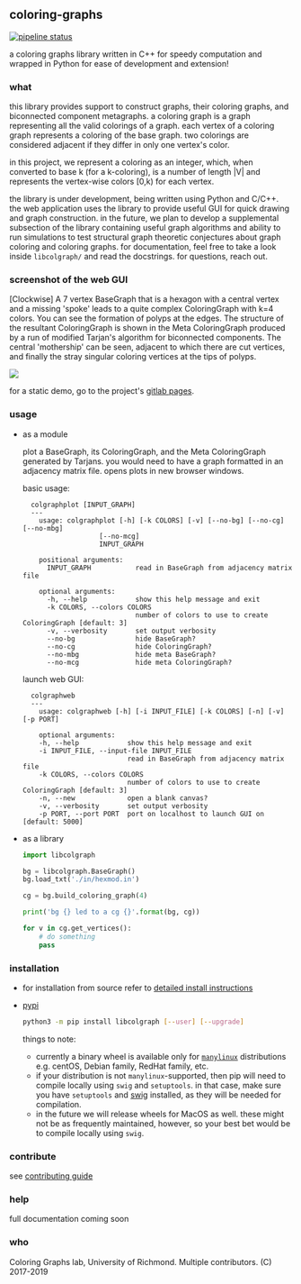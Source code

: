 ## coloring-graphs
[![pipeline status](https://aalok-sathe.gitlab.io/coloring-graphs/build.svg?v=5009112634028766202)](https://gitlab.com/aalok-sathe/coloring-graphs/)

a coloring graphs library written in C++ for speedy computation and wrapped in
Python for ease of development and extension!

### what
this library provides support to construct graphs, their coloring graphs, and
biconnected component metagraphs.
a coloring graph is a graph representing all the valid colorings of a graph.
each vertex of a coloring graph represents a coloring of the base graph.
two colorings are considered adjacent if they differ in only one vertex's color.

in this project, we represent a coloring as an integer, which, when converted to
base k (for a k-coloring), is a number of length |V| and represents the vertex-wise
colors [0,k) for each vertex.

the library is under development, being written using Python and C/C++.
the web application uses the library to provide useful GUI for quick drawing and
graph construction.
in the future, we plan to develop a supplemental subsection of the library containing
useful graph algorithms and ability to run simulations to test structural graph theoretic
conjectures about graph coloring and coloring graphs.
for documentation, feel free to take a look inside `libcolgraph/` and read the docstrings.
for questions, reach out.

### screenshot of the web GUI

  [Clockwise]
  A 7 vertex BaseGraph that is a hexagon with a central vertex and a missing 'spoke'
  leads to a quite complex ColoringGraph with k=4 colors. You can see the formation of
  polyps at the edges. The structure of the resultant ColoringGraph is shown in the
  Meta ColoringGraph produced by a run of modified Tarjan's algorithm for biconnected
  components. The central 'mothership' can be seen, adjacent to which there are cut
  vertices, and finally the stray singular coloring vertices at the tips of polyps.

  <img src="https://i.imgur.com/TusisoA.png" />

  for a static demo, go to the project's [gitlab pages](https://aalok-sathe.gitlab.io/coloring-graphs/index.html). 

### usage
- as a module

  plot a BaseGraph, its ColoringGraph, and the Meta
  ColoringGraph generated by Tarjans. you would need to
  have a graph formatted in an adjacency matrix file.
  opens plots in new browser windows.

  basic usage:
  ```
    colgraphplot [INPUT_GRAPH]
    ---
      usage: colgraphplot [-h] [-k COLORS] [-v] [--no-bg] [--no-cg] [--no-mbg]
                     [--no-mcg]
                     INPUT_GRAPH

      positional arguments:
        INPUT_GRAPH           read in BaseGraph from adjacency matrix file

      optional arguments:
        -h, --help            show this help message and exit
        -k COLORS, --colors COLORS
                              number of colors to use to create ColoringGraph [default: 3]
        -v, --verbosity       set output verbosity
        --no-bg               hide BaseGraph?
        --no-cg               hide ColoringGraph?
        --no-mbg              hide meta BaseGraph?
        --no-mcg              hide meta ColoringGraph?
  ```

  launch web GUI:
  ```
    colgraphweb
    ---
      usage: colgraphweb [-h] [-i INPUT_FILE] [-k COLORS] [-n] [-v] [-p PORT]

      optional arguments:
      -h, --help            show this help message and exit
      -i INPUT_FILE, --input-file INPUT_FILE
                            read in BaseGraph from adjacency matrix file
      -k COLORS, --colors COLORS
                            number of colors to use to create ColoringGraph [default: 3]
      -n, --new             open a blank canvas?
      -v, --verbosity       set output verbosity
      -p PORT, --port PORT  port on localhost to launch GUI on [default: 5000]
  ```



- as a library

    ```python
    import libcolgraph

    bg = libcolgraph.BaseGraph()
    bg.load_txt('./in/hexmod.in')

    cg = bg.build_coloring_graph(4)

    print('bg {} led to a cg {}'.format(bg, cg))

    for v in cg.get_vertices():
        # do something
        pass
    ```


### installation

- for installation from source
    refer to [detailed install instructions](INSTALL.md)


- [pypi](https://pypi.org/project/libcolgraph/)

    ```bash
    python3 -m pip install libcolgraph [--user] [--upgrade]
    ```

    things to note:
    - currently a binary wheel is available only for [`manylinux`](https://www.python.org/dev/peps/pep-0513/)
      distributions e.g. centOS, Debian family, RedHat family, etc.
    - if your distribution is not `manylinux`-supported, then pip
      will need to compile locally using `swig` and `setuptools`.
      in that case, make sure you have `setuptools` and
      [swig](http://www.swig.org/download.html) installed, as they
      will be needed for compilation.
    - in the future we will release wheels for MacOS as well. these
      might not be as frequently maintained, however, so your best
      bet would be to compile locally using `swig`.


### contribute

see [contributing guide](CONTRIBUTING.md)

### help

full documentation coming soon


### who

Coloring Graphs lab, University of Richmond. Multiple contributors.
(C) 2017-2019






